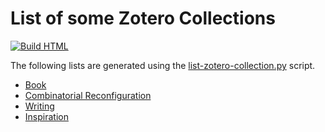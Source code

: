# List of some Zotero Collections

[![Build HTML](https://github.com/hoanganhduc/zotero/actions/workflows/build.yml/badge.svg)](https://github.com/hoanganhduc/zotero/actions/workflows/build.yml)

The following lists are generated using the [list-zotero-collection.py](list-zotero-collection.py) script.

* [Book](book.html)
* [Combinatorial Reconfiguration](reconfiguration.html)
* [Writing](writing.html)
* [Inspiration](inspiration.html)